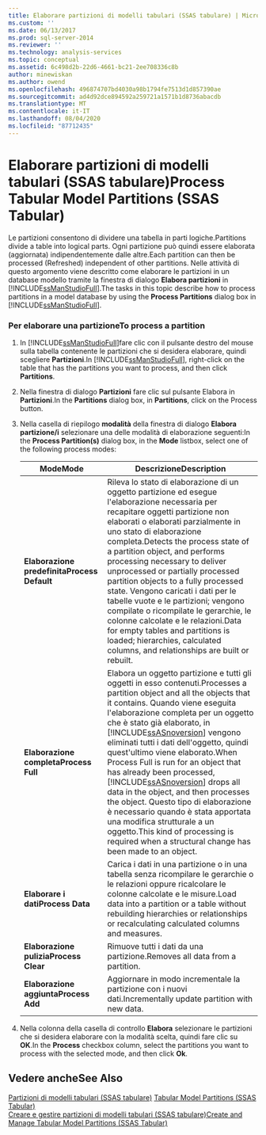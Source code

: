 ```yaml
---
title: Elaborare partizioni di modelli tabulari (SSAS tabulare) | Microsoft Docs
ms.custom: ''
ms.date: 06/13/2017
ms.prod: sql-server-2014
ms.reviewer: ''
ms.technology: analysis-services
ms.topic: conceptual
ms.assetid: 6c498d2b-22d6-4661-bc21-2ee708336c8b
author: minewiskan
ms.author: owend
ms.openlocfilehash: 496874707bd4030a98b1794fe7513d1d857390ae
ms.sourcegitcommit: ad4d92dce894592a259721a1571b1d8736abacdb
ms.translationtype: MT
ms.contentlocale: it-IT
ms.lasthandoff: 08/04/2020
ms.locfileid: "87712435"
---
```

# <a name="process-tabular-model-partitions-ssas-tabular"></a><span data-ttu-id="84c09-102">Elaborare partizioni di modelli tabulari (SSAS tabulare)</span><span class="sxs-lookup"><span data-stu-id="84c09-102">Process Tabular Model Partitions (SSAS Tabular)</span></span>
  <span data-ttu-id="84c09-103">Le partizioni consentono di dividere una tabella in parti logiche.</span><span class="sxs-lookup"><span data-stu-id="84c09-103">Partitions divide a table into logical parts.</span></span> <span data-ttu-id="84c09-104">Ogni partizione può quindi essere elaborata (aggiornata) indipendentemente dalle altre.</span><span class="sxs-lookup"><span data-stu-id="84c09-104">Each partition can then be processed (Refreshed) independent of other partitions.</span></span> <span data-ttu-id="84c09-105">Nelle attività di questo argomento viene descritto come elaborare le partizioni in un database modello tramite la finestra di dialogo **Elabora partizioni** in [!INCLUDE[ssManStudioFull](../../includes/ssmanstudiofull-md.md)].</span><span class="sxs-lookup"><span data-stu-id="84c09-105">The tasks in this topic describe how to process partitions in a model database by using the **Process Partitions** dialog box in [!INCLUDE[ssManStudioFull](../../includes/ssmanstudiofull-md.md)].</span></span>  
  
###  <a name="to-process-a-partition"></a><a name="bkmk_create_new"></a> <span data-ttu-id="84c09-106">Per elaborare una partizione</span><span class="sxs-lookup"><span data-stu-id="84c09-106">To process a partition</span></span>  
  
1.  <span data-ttu-id="84c09-107">In [!INCLUDE[ssManStudioFull](../../includes/ssmanstudiofull-md.md)]fare clic con il pulsante destro del mouse sulla tabella contenente le partizioni che si desidera elaborare, quindi scegliere **Partizioni**.</span><span class="sxs-lookup"><span data-stu-id="84c09-107">In [!INCLUDE[ssManStudioFull](../../includes/ssmanstudiofull-md.md)], right-click on the table that has the partitions you want to process, and then click **Partitions**.</span></span>  
  
2.  <span data-ttu-id="84c09-108">Nella finestra di dialogo **Partizioni** fare clic sul pulsante Elabora in **Partizioni**.</span><span class="sxs-lookup"><span data-stu-id="84c09-108">In the **Partitions** dialog box, in **Partitions**, click on the Process button.</span></span>  
  
3.  <span data-ttu-id="84c09-109">Nella casella di riepilogo **modalità** della finestra di dialogo **Elabora partizione/i** selezionare una delle modalità di elaborazione seguenti:</span><span class="sxs-lookup"><span data-stu-id="84c09-109">In the **Process Partition(s)** dialog box, in the **Mode** listbox, select one of the following process modes:</span></span>  
  
    |<span data-ttu-id="84c09-110">Mode</span><span class="sxs-lookup"><span data-stu-id="84c09-110">Mode</span></span>|<span data-ttu-id="84c09-111">Descrizione</span><span class="sxs-lookup"><span data-stu-id="84c09-111">Description</span></span>|  
    |----------|-----------------|  
    |<span data-ttu-id="84c09-112">**Elaborazione predefinita**</span><span class="sxs-lookup"><span data-stu-id="84c09-112">**Process Default**</span></span>|<span data-ttu-id="84c09-113">Rileva lo stato di elaborazione di un oggetto partizione ed esegue l'elaborazione necessaria per recapitare oggetti partizione non elaborati o elaborati parzialmente in uno stato di elaborazione completa.</span><span class="sxs-lookup"><span data-stu-id="84c09-113">Detects the process state of a partition object, and performs processing necessary to deliver unprocessed or partially processed partition objects to a fully processed state.</span></span> <span data-ttu-id="84c09-114">Vengono caricati i dati per le tabelle vuote e le partizioni; vengono compilate o ricompilate le gerarchie, le colonne calcolate e le relazioni.</span><span class="sxs-lookup"><span data-stu-id="84c09-114">Data for empty tables and partitions is loaded; hierarchies, calculated columns, and relationships are built or rebuilt.</span></span>|  
    |<span data-ttu-id="84c09-115">**Elaborazione completa**</span><span class="sxs-lookup"><span data-stu-id="84c09-115">**Process Full**</span></span>|<span data-ttu-id="84c09-116">Elabora un oggetto partizione e tutti gli oggetti in esso contenuti.</span><span class="sxs-lookup"><span data-stu-id="84c09-116">Processes a partition object and all the objects that it contains.</span></span> <span data-ttu-id="84c09-117">Quando viene eseguita l'elaborazione completa per un oggetto che è stato già elaborato, in [!INCLUDE[ssASnoversion](../../includes/ssasnoversion-md.md)] vengono eliminati tutti i dati dell'oggetto, quindi quest'ultimo viene elaborato.</span><span class="sxs-lookup"><span data-stu-id="84c09-117">When Process Full is run for an object that has already been processed, [!INCLUDE[ssASnoversion](../../includes/ssasnoversion-md.md)] drops all data in the object, and then processes the object.</span></span> <span data-ttu-id="84c09-118">Questo tipo di elaborazione è necessario quando è stata apportata una modifica strutturale a un oggetto.</span><span class="sxs-lookup"><span data-stu-id="84c09-118">This kind of processing is required when a structural change has been made to an object.</span></span>|  
    |<span data-ttu-id="84c09-119">**Elaborare i dati**</span><span class="sxs-lookup"><span data-stu-id="84c09-119">**Process Data**</span></span>|<span data-ttu-id="84c09-120">Carica i dati in una partizione o in una tabella senza ricompilare le gerarchie o le relazioni oppure ricalcolare le colonne calcolate e le misure.</span><span class="sxs-lookup"><span data-stu-id="84c09-120">Load data into a partition or a table without rebuilding hierarchies or relationships or recalculating calculated columns and measures.</span></span>|  
    |<span data-ttu-id="84c09-121">**Elaborazione pulizia**</span><span class="sxs-lookup"><span data-stu-id="84c09-121">**Process Clear**</span></span>|<span data-ttu-id="84c09-122">Rimuove tutti i dati da una partizione.</span><span class="sxs-lookup"><span data-stu-id="84c09-122">Removes all data from a partition.</span></span>|  
    |<span data-ttu-id="84c09-123">**Elaborazione aggiunta**</span><span class="sxs-lookup"><span data-stu-id="84c09-123">**Process Add**</span></span>|<span data-ttu-id="84c09-124">Aggiornare in modo incrementale la partizione con i nuovi dati.</span><span class="sxs-lookup"><span data-stu-id="84c09-124">Incrementally update partition with new data.</span></span>|  
  
4.  <span data-ttu-id="84c09-125">Nella colonna della casella di controllo **Elabora** selezionare le partizioni che si desidera elaborare con la modalità scelta, quindi fare clic su **OK**.</span><span class="sxs-lookup"><span data-stu-id="84c09-125">In the **Process** checkbox column, select the partitions you want to process with the selected mode, and then click **Ok**.</span></span>  
  
## <a name="see-also"></a><span data-ttu-id="84c09-126">Vedere anche</span><span class="sxs-lookup"><span data-stu-id="84c09-126">See Also</span></span>  
 <span data-ttu-id="84c09-127">[Partizioni di modelli tabulari &#40;SSAS tabulare&#41;](partitions-ssas-tabular.md) </span><span class="sxs-lookup"><span data-stu-id="84c09-127">[Tabular Model Partitions &#40;SSAS Tabular&#41;](partitions-ssas-tabular.md) </span></span>  
 [<span data-ttu-id="84c09-128">Creare e gestire partizioni di modelli tabulari &#40;SSAS tabulare&#41;</span><span class="sxs-lookup"><span data-stu-id="84c09-128">Create and Manage Tabular Model Partitions &#40;SSAS Tabular&#41;</span></span>](create-and-manage-tabular-model-partitions-ssas-tabular.md)  
  
  
